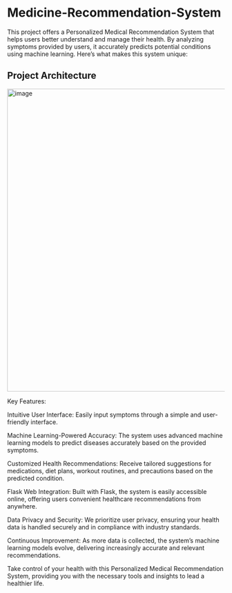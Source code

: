 # Medicine-Recommendation-System
This project offers a Personalized Medical Recommendation System that helps users better understand and manage their health. By analyzing symptoms provided by users, it accurately predicts potential conditions using machine learning. Here’s what makes this system unique:
## Project Architecture
<img width="700" height="700" alt="image" src="https://github.com/user-attachments/assets/cd802161-570d-441e-babd-305afce35837" />


Key Features:

Intuitive User Interface: Easily input symptoms through a simple and user-friendly interface.

Machine Learning-Powered Accuracy: The system uses advanced machine learning models to predict diseases accurately based on the provided symptoms.

Customized Health Recommendations: Receive tailored suggestions for medications, diet plans, workout routines, and precautions based on the predicted condition.

Flask Web Integration: Built with Flask, the system is easily accessible online, offering users convenient healthcare recommendations from anywhere.

Data Privacy and Security: We prioritize user privacy, ensuring your health data is handled securely and in compliance with industry standards.

Continuous Improvement: As more data is collected, the system’s machine learning models evolve, delivering increasingly accurate and relevant recommendations.

Take control of your health with this Personalized Medical Recommendation System, providing you with the necessary tools and insights to lead a healthier life.
